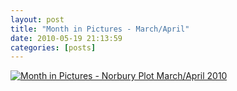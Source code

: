 ```yaml
---
layout: post
title: "Month in Pictures - March/April"
date: 2010-05-19 21:13:59
categories: [posts]
---
```


[![Month in Pictures - Norbury Plot March/April 2010](http://farm4.static.flickr.com/3331/4621957355_371f49f07d.jpg)](http://www.flickr.com/photos/warriorwomen/4621957355/ "Month in Pictures - Norbury Plot March/April 2010")
